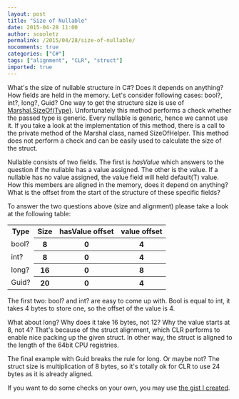 ```yaml
---
layout: post
title: "Size of Nullable"
date: 2015-04-28 11:00
author: scooletz
permalink: /2015/04/28/size-of-nullable/
nocomments: true
categories: ["C#"]
tags: ["alignment", "CLR", "struct"]
imported: true
---
```


What's the size of nullable structure in C#? Does it depends on anything? How fields are held in the memory. Let's consider following cases: bool?, int?, long?, Guid? One way to get the structure size is use of [Marshal.SizeOf(Type)](https://msdn.microsoft.com/en-us/library/vstudio/5s4920fa%28v=vs.100%29.aspx). Unfortunately this method performs a check whether the passed type is generic. Every nullable is generic, hence we cannot use it. If you take a look at the implementation of this method, there is a call to the private method of the Marshal class, named SizeOfHelper. This method does not perform a check and can be easily used to calculate the size of the struct.

Nullable consists of two fields. The first is *hasValue* which answers to the question if the nullable has a value assigned. The other is the value. If a nullable has no value assigned, the value field will held default(T) value. How this members are aligned in the memory, does it depend on anything? What is the offset from the start of the structure of these specific fields?

To answer the two questions above (size and alignment) please take a look at the following table:
<table>
<tr><th>Type</th><th>Size</th><th>hasValue offset</th><th>value offset</th></tr>
<tr><td>bool?<th>8</th><th>0</th><th>4</th></td></tr>
<tr><td>int?<th>8</th><th>0</th><th>4</th></td></tr>
<tr><td>long?<th>16</th><th>0</th><th>8</th></td></tr>
<tr><td>Guid?<th>20</th><th>0</th><th>4</th></td></tr>
</table>
The first two: bool? and int? are easy to come up with. Bool is equal to int, it takes 4 bytes to store one, so the offset of the value is 4.

What about long? Why does it take 16 bytes, not 12? Why the value starts at 8, not 4? That's because of the struct alignment, which CLR performs to enable nice packing up the given struct. In other way, the struct is aligned to the length of the 64bit CPU registries.

The final example with Guid breaks the rule for long. Or maybe not? The struct size is multiplication of 8 bytes, so it's totally ok for CLR to use 24 bytes as it is already aligned.

If you want to do some checks on your own, you may use [the gist I created](https://gist.github.com/Scooletz/9b78bd52451f76ba0eea "Size of nullable").
